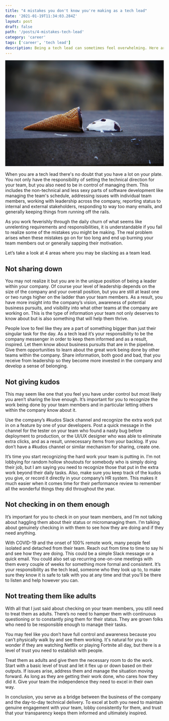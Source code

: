 ```yaml
---
title: "4 mistakes you don't know you're making as a tech lead"
date: '2021-01-19T11:34:03.284Z'
layout: post
draft: false
path: '/posts/4-mistakes-tech-lead'
category: 'career'
tags: ['career', 'tech lead']
description: Being a tech lead can sometimes feel overwhelming. Here are 4 mistakes you might be making and don't even realize it.
---
```


![tech-lead-mistakes](./4-mistakes-tech-lead.jpg)

When you are a tech lead there's no doubt that you have a lot on your plate. You not only have the responsibility of setting the technical direction for your team, but you also need to be in control of managing them. This includes the non-technical and less sexy parts of software development like managing the team's schedule, addressing issues with individual team members, working with leadership across the company, reporting status to internal and external stakeholders, responding to way too many emails, and generally keeping things from running off the rails.

As you work feverishly through the daily churn of what seems like unrelenting requirements and responsibilities, it is understandable if you fail to realize some of the mistakes you might be making. The real problem arises when these mistakes go on for too long and end up burning your team members out or generally sapping their motivation.

Let’s take a look at 4 areas where you may be slacking as a team lead.

## Not sharing down

You may not realize it but you are in the unique position of being a leader within your company. Of course your level of leadership depends on the size of the company and your overall position, but you are still at least one or two rungs higher on the ladder than your team members. As a result, you have more insight into the company’s vision, awareness of potential business pursuits, and visibility into what other teams at the company are working on. This is the type of information your team not only deserves to know about but is also something that will help them thrive.

People love to feel like they are a part of something bigger than just their singular task for the day. As a tech lead it’s your responsibility to be the company messenger in order to keep them informed and as a result, inspired. Let them know about business pursuits that are in the pipeline. Give them opportunities to learn about the great work being done by other teams within the company. Share information, both good and bad, that you receive from leadership so they become more invested in the company and develop a sense of belonging.

## Not giving kudos

This may seem like one that you feel you have under control but most likely you aren’t sharing the love enough. It’s important for you to recognize the work being done by your team members and in particular letting others within the company know about it.

Use the company’s #kudos Slack channel and recognize the extra work put in on a feature by one of your developers. Post a quick message in the channel for the tester on your team who found a nasty bug before deployment to production, or the UI/UX designer who was able to eliminate extra clicks, and as a result, unnecessary items from your backlog. If you don’t have a #kudos channel or similar mechanism for sharing, create one.

It’s time you start recognizing the hard work your team is putting in. I’m not lobbying for random hollow shoutouts for somebody who is simply doing their job, but I am saying you need to recognize those that put in the extra work beyond their daily tasks. Also, make sure you keep track of the kudos you give, or record it directly in your company’s HR system. This makes it much easier when it comes time for their performance review to remember all the wonderful things they did throughout the year.

## Not checking in on them enough

It’s important for you to check in on your team members, and I’m not talking about haggling them about their status or micromanaging them. I’m talking about genuinely checking in with them to see how they are doing and if they need anything.

With COVID-19 and the onset of 100% remote work, many people feel isolated and detached from their team. Reach out from time to time to say hi and see how they are doing. This could be a simple Slack message or a quick email. You could also set up recurring one-on-one meetings with them every couple of weeks for something more formal and consistent. It’s your responsibility as the tech lead, someone who they look up to, to make sure they know it is safe to talk with you at any time and that you’ll be there to listen and help however you can.

## Not treating them like adults

With all that I just said about checking on your team members, you still need to treat them as adults. There’s no need to hamper them with continuous questioning or to constantly ping them for their status. They are grown folks who need to be responsible enough to manage their tasks.

You may feel like you don’t have full control and awareness because you can’t physically walk by and see them working. It's natural for you to wonder if they are watching Netflix or playing Fortnite all day, but there is a level of trust you need to establish with people.

Treat them as adults and give them the necessary room to do the work. Start with a basic level of trust and let it flex up or down based on their outputs. If issues arise, address them and manage the situation moving forward. As long as they are getting their work done, who cares how they did it. Give your team the independence they need to excel in their own way.

In conclusion, you serve as a bridge between the business of the company and the day-to-day technical delivery. To excel at both you need to maintain genuine engagement with your team, lobby consistently for them, and trust that your transparency keeps them informed and ultimately inspired.
